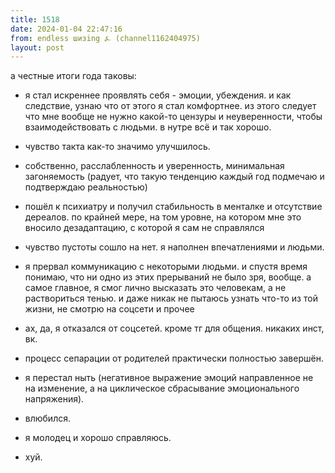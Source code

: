 ```yaml
---
title: 1518
date: 2024-01-04 22:47:16
from: endless шизing ⍼ (channel1162404975)
layout: post
---
```


а честные итоги года таковы:

- я стал искреннее проявлять себя - эмоции, убеждения. и как следствие, узнаю что от этого я стал комфортнее. из этого следует что мне вообще не нужно какой-то цензуры и неуверенности, чтобы взаимодействовать с людьми. в нутре всё и так хорошо.

- чувство такта как-то значимо улучшилось.

- собственно, расслабленность и уверенность, минимальная загоняемость (радует, что такую тенденцию каждый год подмечаю и подтверждаю реальностью)

- пошёл к психиатру и получил стабильность в менталке и отсутствие дереалов. по крайней мере, на том уровне, на котором мне это вносило дезадаптацию, с которой я сам не справлялся

- чувство пустоты сошло на нет. я наполнен впечатлениями и людьми.

- я прервал коммуникацию с некоторыми людьми. и спустя время понимаю, что ни одно из этих прерываний не было зря, вообще. а самое главное, я смог лично высказать это человекам, а не раствориться тенью. и даже никак не пытаюсь узнать что-то из той жизни, не смотрю на соцсети и прочее

- ах, да, я отказался от соцсетей. кроме тг для общения. никаких инст, вк.

- процесс сепарации от родителей практически полностью завершён.

- я перестал ныть (негативное выражение эмоций направленное не на изменение, а на циклическое сбрасывание эмоционального напряжения).

- влюбился.

- я молодец и хорошо справляюсь.

- хуй.
